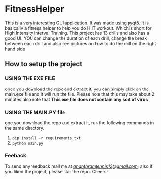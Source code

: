 # FitnessHelper

This is a very interesting GUI application. It was made using pyqt5. It is basically a fitness helper to help you do HIIT workout. Which is short for High Intensity Interval Training.
This project has 13 drills and also has a good UI. YOU can change the duration of each drill, change the break between each drill and also see pictures on how to do the drill on the 
right hand side

## How to setup the project

### USING THE EXE FILE

once you download the repo and extract it, you can simply click on the main.exe file and it will run the file. Please note that this may take about 2 minutes
also note that **This exe file does not contain any sort of virus**

### USING THE MAIN.PY file

one you download the repo and extract it, run the following commands in the same directory. 
1. ```pip install -r requirements.txt```
2. ```python main.py```


### Feeback
To send any feedback mail me at *ananthramtennis12@gmail.com*, also if you liked the project, please star the repo. Cheers!
